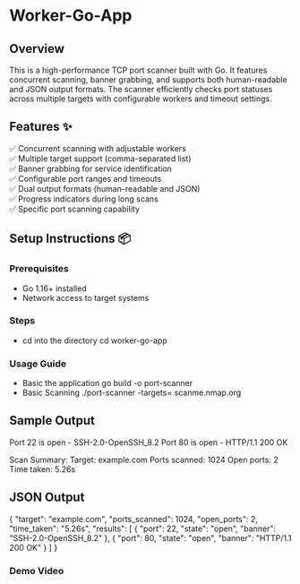 # Worker-Go-App
## Overview
This is a high-performance TCP port scanner built with Go. It features concurrent scanning, banner grabbing, and supports both human-readable and JSON output formats. The scanner efficiently checks port statuses across multiple targets with configurable workers and timeout settings.

##  Features ✨

✅ Concurrent scanning with adjustable workers  
✅ Multiple target support (comma-separated list)  
✅ Banner grabbing for service identification  
✅ Configurable port ranges and timeouts  
✅ Dual output formats (human-readable and JSON)  
✅ Progress indicators during long scans  
✅ Specific port scanning capability  

## Setup Instructions 📦

### Prerequisites
- Go 1.16+ installed
- Network access to target systems

### Steps
- cd into the directory 
  cd worker-go-app

### Usage Guide
- Basic the application
  go build -o port-scanner
- Basic Scanning
./port-scanner -targets= scanme.nmap.org

## Sample Output
Port 22 is open - SSH-2.0-OpenSSH_8.2
Port 80 is open - HTTP/1.1 200 OK

Scan Summary:
Target: example.com
Ports scanned: 1024
Open ports: 2
Time taken: 5.26s

## JSON Output

{
  "target": "example.com",
  "ports_scanned": 1024,
  "open_ports": 2,
  "time_taken": "5.26s",
  "results": [
    {
      "port": 22,
      "state": "open",
      "banner": "SSH-2.0-OpenSSH_8.2"
    },
    {
      "port": 80,
      "state": "open",
      "banner": "HTTP/1.1 200 OK"
    }
  ]
}

### Demo Video

